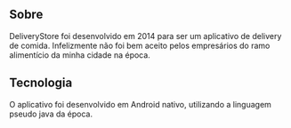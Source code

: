 ## Sobre
DeliveryStore foi desenvolvido em 2014 para ser um aplicativo de delivery de comida. Infelizmente não foi bem aceito pelos empresários do ramo alimentício da minha cidade na época.

## Tecnologia
O aplicativo foi desenvolvido em Android nativo, utilizando a linguagem pseudo java da época.



